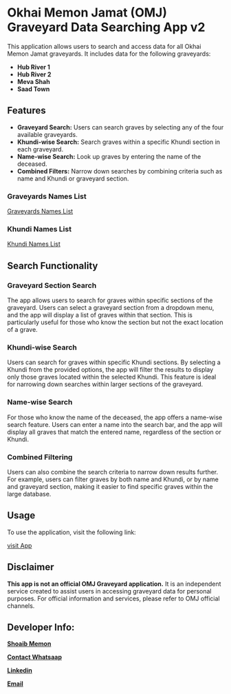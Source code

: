 # Okhai Memon Jamat (OMJ) Graveyard Data Searching App v2

This application allows users to search and access data for all Okhai Memon Jamat graveyards. It includes data for the following graveyards:

- **Hub River 1**
- **Hub River 2**
- **Meva Shah**
- **Saad Town**

## Features

- **Graveyard Search:** Users can search graves by selecting any of the four available graveyards.
- **Khundi-wise Search:** Search graves within a specific Khundi section in each graveyard.
- **Name-wise Search:** Look up graves by entering the name of the deceased.
- **Combined Filters:** Narrow down searches by combining criteria such as name and Khundi or graveyard section.
### Graveyards Names List

[Graveyards Names List](https://search-omjgraveyard.vercel.app/categories/Graveyards)

### Khundi Names List

[Khundi Names List](https://search-omjgraveyard.vercel.app/categories/Khundis)

## Search Functionality

### Graveyard Section Search

The app allows users to search for graves within specific sections of the graveyard. Users can select a graveyard section from a dropdown menu, and the app will display a list of graves within that section. This is particularly useful for those who know the section but not the exact location of a grave.

### Khundi-wise Search

Users can search for graves within specific Khundi sections. By selecting a Khundi from the provided options, the app will filter the results to display only those graves located within the selected Khundi. This feature is ideal for narrowing down searches within larger sections of the graveyard.

### Name-wise Search

For those who know the name of the deceased, the app offers a name-wise search feature. Users can enter a name into the search bar, and the app will display all graves that match the entered name, regardless of the section or Khundi.

### Combined Filtering

Users can also combine the search criteria to narrow down results further. For example, users can filter graves by both name and Khundi, or by name and graveyard section, making it easier to find specific graves within the large database.

## Usage

To use the application, visit the following link:

[visit App](https://omj-graveyard-2024.vercel.app/)

## Disclaimer

**This app is not an official OMJ Graveyard application.** It is an independent service created to assist users in accessing graveyard data for personal purposes. For official information and services, please refer to OMJ official channels.


## Developer Info:

**[Shoaib Memon](https://shoaibmemon.vercel.app/)**

**[Contact Whatsaap](https://wa.me/+923232579204)**

**[Linkedin](https://www.linkedin.com/in/shoaib-memon26)**

**[Email](shoaibmemonit@gmail.com)**